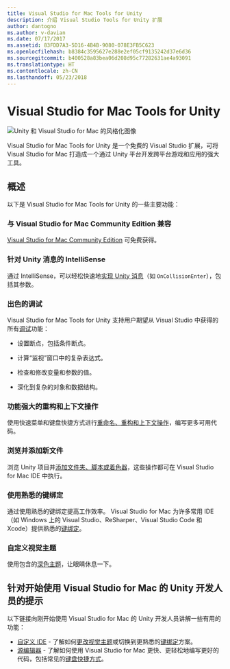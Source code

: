 ```yaml
---
title: Visual Studio for Mac Tools for Unity
description: 介绍 Visual Studio Tools for Unity 扩展
author: dantogno
ms.author: v-davian
ms.date: 07/17/2017
ms.assetid: 83FDD7A3-5D16-4B4B-9080-078E3FB5C623
ms.openlocfilehash: b8384c3595627e288e2ef05cf9135242d37e6d36
ms.sourcegitcommit: b400528a83bea06d208d95c77282631ae4a93091
ms.translationtype: HT
ms.contentlocale: zh-CN
ms.lasthandoff: 05/23/2018
---
```

# <a name="visual-studio-for-mac-tools-for-unity"></a>Visual Studio for Mac Tools for Unity

![Unity 和 Visual Studio for Mac 的风格化图像](media/vsmac-tools-unity-image1.png)

Visual Studio for Mac Tools for Unity 是一个免费的 Visual Studio 扩展，可将 Visual Studio for Mac 打造成一个通过 Unity 平台开发跨平台游戏和应用的强大工具。

## <a name="overview"></a>概述 

以下是 Visual Studio for Mac Tools for Unity 的一些主要功能：

### <a name="compatible-with-visual-studio-for-mac-community-edition"></a>与 Visual Studio for Mac Community Edition 兼容

[Visual Studio for Mac Community Edition](https://www.visualstudio.com/) 可免费获得。

### <a name="intellisense-for-unity-messages"></a>针对 Unity 消息的 IntelliSense

通过 IntelliSense，可以轻松快速地[实现 Unity 消息](using-vsmac-tools-unity.md#intellisense-for-unity-messages)（如 `OnCollisionEnter`），包括其参数。

### <a name="superior-debugging"></a>出色的调试

Visual Studio for Mac Tools for Unity 支持用户期望从 Visual Studio 中获得的所有[调试](using-vsmac-tools-unity.md#unity-debugging)功能：

*   设置断点，包括条件断点。

*   计算“监视”窗口中的复杂表达式。

*   检查和修改变量和参数的值。

*   深化到复杂的对象和数据结构。

### <a name="powerful-refactoring-and-context-actions"></a>功能强大的重构和上下文操作

使用快速菜单和键盘快捷方式进行[重命名、重构和上下文操作](refactoring.md)，编写更多可用代码。

### <a name="browse-and-add-new-files"></a>浏览并添加新文件

浏览 Unity 项目并[添加文件夹、脚本或着色器](using-vsmac-tools-unity.md#adding-new-unity-files-and-folders)，这些操作都可在 Visual Studio for Mac IDE 中执行。

### <a name="use-familiar-key-bindings"></a>使用熟悉的键绑定

通过使用熟悉的键绑定提高工作效率。 Visual Studio for Mac 为许多常用 IDE（如 Windows 上的 Visual Studio、ReSharper、Visual Studio Code 和 Xcode）提供熟悉的[键绑定](customizing-the-ide.md)。

### <a name="customize-the-visual-theme"></a>自定义视觉主题

使用包含的[深色主题](customizing-the-ide.md)，让眼睛休息一下。

## <a name="tips-for-unity-developers-getting-started-with-visual-studio-for-mac"></a>针对开始使用 Visual Studio for Mac 的 Unity 开发人员的提示

以下链接向刚开始使用 Visual Studio for Mac 的 Unity 开发人员讲解一些有用的功能：

* [自定义 IDE](customizing-the-ide.md) - 了解如何[更改视觉主题](customizing-the-ide.md#dark-theme)或切换到更熟悉的[键绑定](customizing-the-ide.md#key-bindings)方案。
* [源编辑器](source-editor.md) - 了解如何使用 Visual Studio for Mac 更快、更轻松地编写更好的代码，包括常见的[键盘快捷方式](keyboard-shortcuts.md)。
